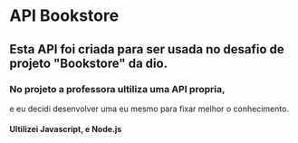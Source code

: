 # API Bookstore

## Esta API foi criada para ser usada no desafio de projeto "Bookstore" da dio. 

### No projeto a professora ultiliza uma API propria, 
e eu decidi desenvolver uma eu mesmo para fixar melhor o conhecimento. 

#### Ultilizei Javascript, e Node.js
